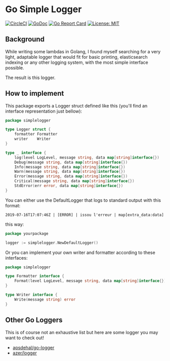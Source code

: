# Go Simple Logger

[![CircleCI](https://circleci.com/gh/forsam-education/hermes.svg?style=svg)](https://circleci.com/gh/forsam-education/simplelogger)
[![GoDoc](https://godoc.org/github.com/forsam-education/simplelogger?status.svg)](https://godoc.org/github.com/forsam-education/simplelogger)
[![Go Report Card](https://goreportcard.com/badge/github.com/forsam-education/simplelogger)](https://goreportcard.com/report/github.com/forsam-education/simplelogger)
[![License: MIT](https://img.shields.io/badge/License-MIT-yellow.svg)](LICENSE)

## Background

While writing some lambdas in Golang, I found myself searching for a very light, adaptable logger that would fit for basic printing, elasticsearch indexing or any other logging system, with the most simple interface possible.

The result is this logger.

## How to implement

This package exports a Logger struct defined like this (you'll find an interface representation just bellow):
```go
package simplelogger

type Logger struct {
	formatter Formatter
	writer    Writer
}

type _ interface {
	log(level LogLevel, message string, data map[string]interface{})
	Debug(message string, data map[string]interface{})
	Info(message string, data map[string]interface{})
	Warn(message string, data map[string]interface{})
	Error(message string, data map[string]interface{})
	Critical(message string, data map[string]interface{})
	StdError(err error, data map[string]interface{})
}
```

You can either use the DefaultLogger that logs to standard output with this format:

`2019-07-16T17:07:46Z | [ERROR] | issou l'erreur | map[extra_data:data]`

this way: 
```go
package yourpackage

logger := simplelogger.NewDefaultLogger()
```

Or you can implement your own writer and formatter according to these interfaces:

```go
package simplelogger

type Formatter interface {
	Format(level LogLevel, message string, data map[string]interface{}) (string, error)
}

type Writer interface {
	Write(message string) error
}
```

## Other Go Loggers

This is of course not an exhaustive list but here are some logger you may want to check out!

- [apsdehal/go-logger](https://github.com/apsdehal/go-logger)
- [azer/logger](https://github.com/azer/logger)